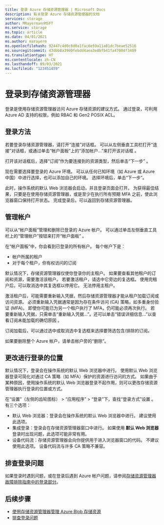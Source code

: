 ```yaml
---
title: 登录 Azure 存储资源管理器 | Microsoft Docs
description: 有关登录 Azure 存储资源管理器的文档
services: storage
author: MRayermannMSFT
ms.service: storage
ms.topic: article
ms.date: 04/01/2021
ms.author: marayerm
ms.openlocfilehash: 92447c4d0c8d0a1fac6e59a11a81dc7beae52516
ms.sourcegitcommit: 43dbb8a39d0febdd4aea3e8bfb41fa4700df3409
ms.translationtype: HT
ms.contentlocale: zh-CN
ms.lasthandoff: 09/03/2021
ms.locfileid: "123451459"
---
```

# <a name="sign-in-to-storage-explorer"></a>登录到存储资源管理器

登录是使用存储资源管理器访问 Azure 存储资源的建议方式。 通过登录，可利用 Azure AD 支持的权限，例如 RBAC 和 Gen2 POSIX ACL。 

## <a name="how-to-sign-in"></a>登录方法

若要登录存储资源管理器，请打开“连接”对话框。 可以从左侧垂直工具栏打开“连接”对话框，或通过单击“帐户面板”上的“添加帐户...”来打开该对话框  。

打开该对话框后，选择“订阅”作为要连接到的资源类型，然后单击“下一步” 。

现在需要选择要登录的 Azure 环境。 可以从任何已知环境（如 Azure 或 Azure 中国）中进行选择，也可以添加自己的环境。 选择环境后，单击“下一步”。

此时，操作系统的默认 Web 浏览器会启动，并且登录页面会打开。 为获得最佳结果，只要是在使用存储资源管理器，或是至少在执行所有预期 MFA 之前，使此浏览器窗口保持打开状态。 完成登录后，可以返回到存储资源管理器。

## <a name="managing-accounts"></a>管理帐户

可以从“帐户面板”管理和删除已登录的 Azure 帐户。 可以通过单击左侧垂直工具栏上的“管理帐户”按钮来打开“帐户面板” 。

在“帐户面板”中，你会看到已登录的所有帐户。 每个帐户下是：
- 帐户所属的租户
- 对于每个租户，你有权访问的订阅

默认情况下，存储资源管理器仅使你登录你的主租户。 如果要查看其他租户的订阅和资源，需要激活该租户。 若要激活租户，请选中它旁边的复选框。 使用完租户后，可以取消选中其复选框以停用它。 无法停用主租户。

激活租户后，可能需要重新输入凭据，然后存储资源管理器才能从租户加载订阅或访问资源。 必须重新输入凭据通常是因为存在条件访问 (CA) 策略，如多重身份验证 (MFA)。 即使你可能已为另一个租户执行了 MFA，仍可能必须再次执行。 若要重新输入凭据，只需单击“重新输入凭据...”。还可以单击“错误详细信息...”以查看订阅未能加载的确切原因 。

订阅加载后，可以通过选中或取消选中复选框来选择要筛选包含/排除的订阅。

如果要删除整个 Azure 帐户，请单击帐户旁的“删除”。

## <a name="changing-where-sign-in-happens"></a>更改进行登录的位置

默认情况下，登录会在操作系统的默认 Web 浏览器中进行。 使用默认 Web 浏览器登录可简化对通过 CA 策略（如 MFA）保护的资源进行访问的方式。 如果由于某种原因，使用操作系统的默认 Web 浏览器登录不起作用，则可以更改存储资源管理器执行登录的位置或方式。

在“设置”（左侧的齿轮图标） > “应用程序” > “登录”下，查找“登录方式”设置   。 有三个选项：
- 默认 Web 浏览器：登录会在操作系统的默认 Web 浏览器中进行。 建议使用此选项。
- 集成登录：登录会在存储资源管理器窗口中进行。 如果使用 **默认 Web 浏览器** 登录时出现问题，此选项可能非常有用。
- 设备代码流：存储资源管理器会向你提供用于进入浏览器窗口的代码。 不建议使用此选项。 设备代码流与许多 CA 策略不兼容。

## <a name="troubleshooting-sign-in-issues"></a>排查登录问题

如果登录时遇到问题，或在登录后遇到 Azure 帐户问题，请参阅[存储资源管理器故障排除指南中的登录部分](./storage-explorer-troubleshooting.md#sign-in-issues)。

## <a name="next-steps"></a>后续步骤

* [使用存储资源管理器管理 Azure Blob 存储资源](../../vs-azure-tools-storage-explorer-blobs.md)
* [排查登录问题](./storage-explorer-troubleshooting.md#sign-in-issues)
